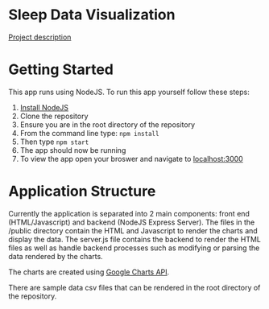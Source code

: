 # Sleep Data Visualization

[Project description](http://ece4012y2017.ece.gatech.edu/fall/sd17f22/)

# Getting Started

This app runs using NodeJS. To run this app yourself follow these steps:
1. [Install NodeJS](https://nodejs.org/en/download/)
2. Clone the repository
3. Ensure you are in the root directory of the repository
4. From the command line type: ```npm install```
5. Then type ```npm start```
6. The app should now be running
7. To view the app open your broswer and navigate to [localhost:3000](http://localhost:3000)

# Application Structure

Currently the application is separated into 2 main components: front end (HTML/Javascript) and backend (NodeJS Express Server). The files in the /public directory contain the HTML and Javascript to render the charts and display the data. The server.js file contains the backend to render the HTML files as well as handle backend processes such as modifying or parsing the data rendered by the charts.

The charts are created using [Google Charts API](https://developers.google.com/chart/). 

There are sample data csv files that can be rendered in the root directory of the repository.
